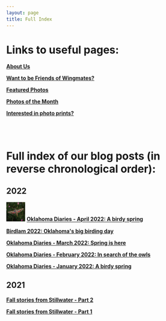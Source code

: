 ```yaml
---
layout: page
title: Full Index
---
```




# Links to useful pages:

**[About Us](https://www.wing-mates.com/aboutme/)**

**[Want to be Friends of Wingmates?](https://www.wing-mates.com/friends/)**

**[Featured Photos](https://www.wing-mates.com/featured/)**

**[Photos of the Month](https://www.wing-mates.com/potm/)**

**[Interested in photo prints?](https://www.wing-mates.com/prints/)**

<br>
<br>


# Full index of our blog posts (in reverse chronological order):

## 2022

<img src="/assets/img/Blogs/7_OK_diary_Apr22/thumb.jpg" width="10%"/>  **[Oklahoma Diaries - April 2022: A birdy spring](https://www.wing-mates.com/2022/05/05/OK_diary_Apr22/)**

**[Birdlam 2022: Oklahoma's big birding day](https://www.wing-mates.com/2022/03/03/Birdlam_22/)**

**[Oklahoma Diaries - March 2022: Spring is here](https://www.wing-mates.com/2022/03/03/OK_diary_Mar22/)**

**[Oklahoma Diaries - February 2022: In search of the owls](https://www.wing-mates.com/2022/03/03/OK_diary_Feb22/)**

**[Oklahoma Diaries - January 2022: A birdy spring](https://www.wing-mates.com/2022/02/01/OK_diary_Jan22/)**


## 2021

**[Fall stories from Stillwater - Part 2](https://www.wing-mates.com/2022/01/17/Fall_stories_from_Stillwater/)**

**[Fall stories from Stillwater - Part 1](https://www.wing-mates.com/2021/12/12/Fall_stories_from_Stillwater/)**













